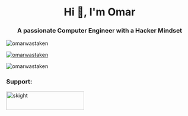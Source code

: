 <h1 align="center">Hi 👋, I'm Omar</h1>
<h3 align="center">A passionate Computer Engineer with a Hacker Mindset</h3>

<p align="left"> <img src="https://komarev.com/ghpvc/?username=omarwastaken&label=Profile%20views&color=0e75b6&style=flat" alt="omarwastaken" /> </p>

<p align="left"> <a href="https://github.com/ryo-ma/github-profile-trophy"><img src="https://github-profile-trophy.vercel.app/?username=omarwastaken" alt="omarwastaken" /></a> </p>

<p>&nbsp;<img align="left" src="https://github-readme-stats.vercel.app/api?username=omarwastaken&show_icons=true&locale=en" alt="omarwastaken" /></p>


<h3 align="left">Support:</h3>
<p><a href="https://ko-fi.com/skight"> <img align="left" src="https://cdn.ko-fi.com/cdn/kofi3.png?v=3" height="50" width="210" alt="skight" /></a></p><br><br>



